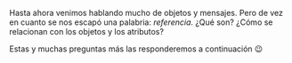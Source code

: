 Hasta ahora venimos hablando mucho de objetos y mensajes. Pero de vez en cuanto se nos escapó una palabria: _referencia_. ¿Qué son? ¿Cómo se relacionan con los objetos y los atributos? 

Estas y muchas preguntas más las responderemos a continuación :wink: